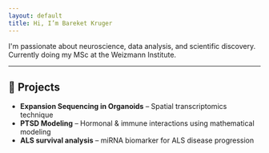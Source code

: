 ```yaml
---
layout: default
title: Hi, I’m Bareket Kruger
---
```


I'm passionate about neuroscience, data analysis, and scientific discovery.  
Currently doing my MSc at the Weizmann Institute.

---

## 🚀 Projects

- **Expansion Sequencing in Organoids** – Spatial transcriptomics technique  
- **PTSD Modeling** – Hormonal & immune interactions using mathematical modeling  
- **ALS survival analysis** – miRNA biomarker for ALS disease progression
